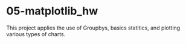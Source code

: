# 05-matplotlib_hw

This project applies the use of Groupbys, basics statitics, and plotting various types of charts.
